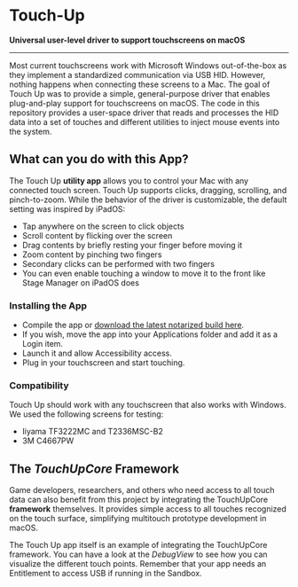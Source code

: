 # Touch-Up
**Universal user-level driver to support touchscreens on macOS**
<hr/>

Most current touchscreens work with Microsoft Windows out-of-the-box as they implement a standardized communication via USB HID. However, nothing happens when connecting these screens to a Mac.
The goal of Touch Up was to provide a simple, general-purpose driver that enables plug-and-play support for touchscreens on macOS. 
The code in this repository provides a user-space driver that reads and processes the HID data into a set of touches and different utilities to inject mouse events into the system.

## What can you do with this App?
The Touch Up **utility app** allows you to control your Mac with any connected touch screen. Touch Up supports clicks, dragging, scrolling, and pinch-to-zoom.
While the behavior of the driver is customizable, the default setting was inspired by iPadOS:

- Tap anywhere on the screen to click objects
- Scroll content by flicking over the screen
- Drag contents by briefly resting your finger before moving it
- Zoom content by pinching two fingers
- Secondary clicks can be performed with two fingers
- You can even enable touching a window to move it to the front like Stage Manager on iPadOS does


### Installing the App
- Compile the app or [download the latest notarized build here](https://github.com/shueber/Touch-Up/releases).
- If you wish, move the app into your Applications folder and add it as a Login item.
- Launch it and allow Accessibility access.
- Plug in your touchscreen and start touching.


### Compatibility
Touch Up should work with any touchscreen that also works with Windows.
We used the following screens for testing:

- Iiyama TF3222MC and T2336MSC-B2
- 3M C4667PW




## The *TouchUpCore* Framework
Game developers, researchers, and others who need access to all touch data can also benefit from this project by integrating the TouchUpCore **framework** themselves. It provides simple access to all touches recognized on the touch surface, simplifying multitouch prototype development in macOS.

The Touch Up app itself is an example of integrating the TouchUpCore framework. You can have a look at the *DebugView* to see how you can visualize the different touch points. Remember that your app needs an Entitlement to access USB if running in the Sandbox.
